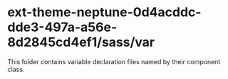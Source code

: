 # ext-theme-neptune-0d4acddc-dde3-497a-a56e-8d2845cd4ef1/sass/var

This folder contains variable declaration files named by their component class.
